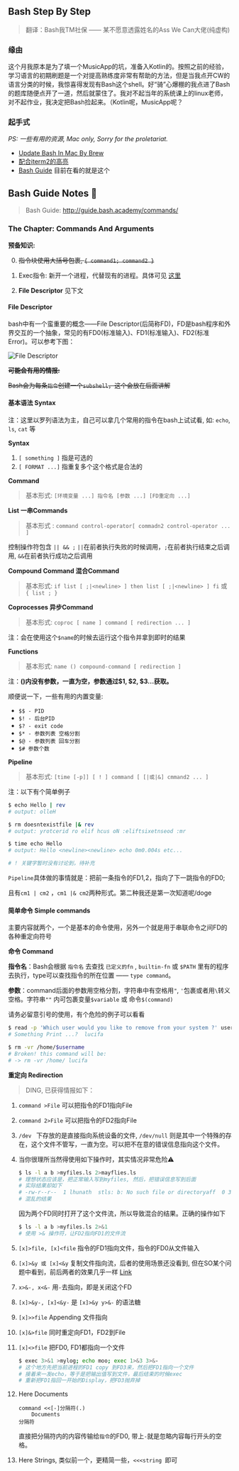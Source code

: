 ## **Bash** Step By Step

> 翻译：Bash我TM社保 —— 某不愿意透露姓名的Ass We Can大佬(纯虚构)

### 缘由

这个月我原本是为了填一个MusicApp的坑，准备入Kotlin的。按照之前的经验，学习语言的初期刷题是一个对提高熟练度非常有帮助的方法，但是当我点开CW的语言分类的时候，我惊喜得发现有Bash这个shell。好“骑”心爆棚的我点进了Bash的题库随便点开了一道，然后就蒙住了。我对不起当年的系统课上的linux老师，对不起作业，我决定把Bash捡起来。（Kotlin呢，MusicApp呢？



### 起手式 

*PS: 一些有用的资源, Mac only, Sorry for the proletariat.*

- [Update Bash In Mac By Brew](http://clubmate.fi/upgrade-to-bash-4-in-mac-os-x/)
- [配合iterm2的高亮](https://superuser.com/questions/399594/color-scheme-not-applied-in-iterm2)
- [Bash Guide](http://guide.bash.academy/) 目前在看的就是这个




## Bash Guide Notes 📒

> Bash Guide: http://guide.bash.academy/commands/

### The Chapter: Commands And Arguments

**预备知识:**

0. ~~指令块使用大括号包裹, `{ command1; command2 }`~~

1. Exec指令: 新开一个进程，代替现有的进程。具体可见 [这里](https://askubuntu.com/questions/525767/what-does-an-exec-command-do)
2. **File Descriptor** 见下文




#### File Descriptor

bash中有一个蛮重要的概念——File Descriptor(后简称FD)，FD是bash程序和外界交互的一个抽象，常见的有FD0(标准输入)、FD1(标准输入)、FD2(标准Error)。可以参考下图：

![File Descriptor](http://guide.bash.academy/img/streams.png)


~~**可能会有用的情报:**~~

~~Bash会为每条`指令`创建一个`subshell`，这个会放在后面讲解~~



#### 基本语法 Syntax

注：这里以罗列语法为主，自己可以拿几个常用的指令在bash上试试看, 如: `echo`, `ls`, `cat` 等

**Syntax**

1. `[ something ]` 指是可选的
2. `[ FORMAT ...]` 指重复多个这个格式是合法的

**Command**

> 基本形式:  `[环境变量 ...] 指令名 [参数 ...] [FD重定向 ...]`

**List 一串Commands**

> 基本形式 :  `command control-operator[ commadn2 control-operator ... ]`	

控制操作符包含  `|| && ;` `||`在前者执行失败的时候调用，`;`在前者执行结束之后调用, `&&`在前者执行成功之后调用

**Compound Command 混合Command**

> 基本形式:  `if list [ ;|<newline> ] then list [ ;|<newline> ] fi` 或 `{ list ; }`

**Coprocesses 异步Command**

> 基本形式:  `coproc [ name ] command [ redirection ... ]`

注：会在使用这个`$name`的时候去运行这个指令并拿到即时的结果

**Functions**

> 基本形式: `name () compound-command [ redirection ]`

注：**()内没有参数，一直为空，参数通过$1, $2, $3...获取。**

顺便说一下，一些有用的内置变量:

-  `$$ - PID`
-  `$! - 后台PID`
-  `$? - exit code`
-  `$* - 参数列表 空格分割`
-  `$@ - 参数列表 回车分割`
-  `$# 参数个数`

**Pipeline**  

> 基本形式: `[time [-p]] [ ! ] command [ [|或|&] cmmand2 ... ]`

注：以下有个简单例子

```bash
$ echo Hello | rev
# output: olleH

$ rm doesntexistfile |& rev
# output: yrotcerid ro elif hcus oN :eliftsixetnseod :mr

$ time echo Hello
# output: Hello <newline><newline> echo 0m0.004s etc...

# ! 关键字暂时没有讨论到，待补充
```

`Pipeline`具体做的事情就是：把前一条指令的FD1,2，指向了下一跳指令的FD0;

且有`cm1 | cm2` ，`cm1 |& cm2`两种形式。第二种我还是第一次知道呢/doge



#### 简单命令 Simple commands

主要内容就两个，一个是基本的命令使用，另外一个就是用于串联命令之间FD的各种重定向符号



**命令 Command**

**指令名**：Bash会根据 `指令名` 去查找 `已定义的fn` , `builtin-fn` 或 `$PATH` 里有的程序去执行，type可以查找指令的所在位置 —— `type command`。

**参数**：command后面的参数用空格分割，字符串中有空格用`"`, `'`包裹或者用`\`转义空格。字符串`""` 内可包裹变量`$variable` 或 命令`$(command)`

请务必留意引号的使用，有个危险的例子可以看看

```bash
$ read -p 'Which user would you like to remove from your system ?' username
# Something Print ...?  lucifa

$ rm -vr /home/$username
# Broken! this command will be:
# -> rm -vr /home/ lucifa
```



**重定向 Redirection**

>  DING, 已获得情报如下：

1. `command >File` 可以把指令的FD1指向File

2. `command 2>File` 可以把指令的FD2指向File

3. `/dev ` 下存放的是直接指向系统设备的文件, `/dev/null` 则是其中一个特殊的存在，这个文件不管写，一直为空。可以把不在意的错误信息指向这个文件。

4. 当你很理所当然得使用如下操作时，其实情况非常危险⚠️

   ```bash
   $ ls -l a b >myfiles.ls 2>mayflies.ls
   # 理想状态应该是，把正常输入写到myfiles, 然后，把错误信息写到后面
   # 实际结果却如下
   # -rw-r--r--  1 lhunath  stls: b: No such file or directoryaff  0 30 Apr 14:43 a
   # 混乱的结果
   ```

   因为两个FD同时打开了这个文件流，所以导致混合的结果。正确的操作如下

   ```bash
   $ ls -l a b >myfiles.ls 2>&1
   # 使用 >& 操作符，让FD2指向FD1的文件流
   ```

5. `[x]>file, [x]<file` 指令的FD1指向文件，指令的FD0从文件输入

6. `[x]>&y 或 [x]<&y` 复制文件指向流，后者的使用场景还没看到, 但在SO某个问题中看到，前后两者的效果几乎一样 [Link](https://unix.stackexchange.com/questions/120532/what-does-exec-31-do)

7. `x>&-, x<&-` 用`-`去指向，即是关闭这个FD

8. `[x]>&y-, [x]<&y-`  是 `[x]>&y y>&-` 的语法糖

9. `[x]>>file` Appending 文件指向

10. `[x]&>file` 同时重定向FD1，FD2到File

11. `[x]<>file` 把FD0, FD1都指向一个文件

    ```bash
    $ exec 3>&1 >mylog; echo moo; exec 1>&3 3>&-
    # 这个地方先把当前进程的FD1 copy 到FD3来，然后把FD1指向一个文件
    # 接着来一发echo，等于是把输出值写到文件，最后结束的时候exec
    # 重新把FD1指回一开始的Display，把FD3抛弃掉
    ```

12. Here Documents

    ```
    command <<[-]分隔符(.)
    	Documents
    分隔符
    ```

    直接把分隔符内的内容传输给`指令`的FD0, 带上`-`就是忽略内容每行开头的空格。

13. Here Strings, 类似前一个，更精简一些，`<<<string `即可
